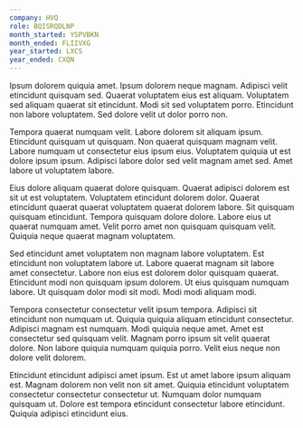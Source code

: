```yaml
---
company: HVQ
role: BQISRQDLNP
month_started: YSPVBKN
month_ended: FLIIVXG
year_started: LXCS
year_ended: CXQN
---
```


Ipsum dolorem quiquia amet. Ipsum dolorem neque magnam. Adipisci velit etincidunt quisquam sed. Quaerat voluptatem eius est aliquam. Voluptatem sed aliquam quaerat sit etincidunt. Modi sit sed voluptatem porro. Etincidunt non labore voluptatem. Sed dolore velit ut dolor porro non.

Tempora quaerat numquam velit. Labore dolorem sit aliquam ipsum. Etincidunt quisquam ut quisquam. Non quaerat quisquam magnam velit. Labore numquam ut consectetur eius ipsum eius. Voluptatem quiquia ut est dolore ipsum ipsum. Adipisci labore dolor sed velit magnam amet sed. Amet labore ut voluptatem labore.

Eius dolore aliquam quaerat dolore quisquam. Quaerat adipisci dolorem est sit ut est voluptatem. Voluptatem etincidunt dolorem dolor. Quaerat etincidunt quaerat quaerat voluptatem quaerat dolorem labore. Sit quisquam quisquam etincidunt. Tempora quisquam dolore dolore. Labore eius ut quaerat numquam amet. Velit porro amet non quisquam quisquam velit. Quiquia neque quaerat magnam voluptatem.

Sed etincidunt amet voluptatem non magnam labore voluptatem. Est etincidunt non voluptatem labore ut. Labore quaerat magnam sit labore amet consectetur. Labore non eius est dolorem dolor quisquam quaerat. Etincidunt modi non quisquam ipsum dolorem. Ut eius quisquam numquam labore. Ut quisquam dolor modi sit modi. Modi modi aliquam modi.

Tempora consectetur consectetur velit ipsum tempora. Adipisci sit etincidunt non numquam ut. Quiquia quiquia aliquam etincidunt consectetur. Adipisci magnam est numquam. Modi quiquia neque amet. Amet est consectetur sed quisquam velit. Magnam porro ipsum sit velit quaerat dolore. Non labore quiquia numquam quiquia porro. Velit eius neque non dolore velit dolorem.

Etincidunt etincidunt adipisci amet ipsum. Est ut amet labore ipsum aliquam est. Magnam dolorem non velit non sit amet. Quiquia etincidunt voluptatem consectetur consectetur consectetur ut. Numquam dolor numquam quisquam ut. Dolore est tempora etincidunt consectetur labore etincidunt. Quiquia adipisci etincidunt eius.
    